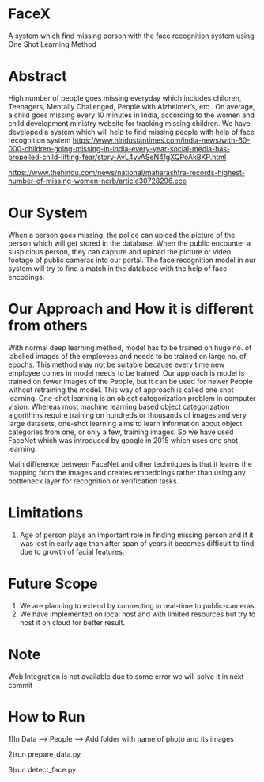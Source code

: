 # FaceX
A system which find missing person with the face recognition system using One Shot Learning Method

# Abstract
High number of people goes missing everyday which includes children, Teenagers, Mentally Challenged, People with Alzheimer’s, etc .
On average, a child goes missing every 10 minutes in India, according to the women and child development ministry website for tracking missing children.
We have developed a system which will help to find missing people with help of face recognition system
https://www.hindustantimes.com/india-news/with-60-000-children-going-missing-in-india-every-year-social-media-has-propelled-child-lifting-fear/story-AvL4yvASeN4fgXQPoAkBKP.html

https://www.thehindu.com/news/national/maharashtra-records-highest-number-of-missing-women-ncrb/article30728296.ece

# Our System
When a person goes missing, the police can upload the picture of the person which will get stored in the database. When the public encounter a suspicious person, they can capture and upload the picture or video footage of public cameras into our portal. The face recognition model in our system will try to find a match in the database with the help of face encodings.

# Our Approach and How it is different from others
With normal deep learning method, model has to be trained on huge no. of labelled images of the employees and needs to be trained on large no. of epochs. This method may not be suitable because every time new employee comes in model needs to be trained.
Our approach is model is trained on fewer images of the People, but it can be used for newer People without retraining the model. This way of approach is called one shot learning.
One-shot learning is an object categorization problem in computer vision. Whereas most machine learning based object categorization algorithms require training on hundreds or thousands of images and very large datasets, one-shot learning aims to learn information about object categories from one, or only a few, training images.
So we have used FaceNet which was introduced by google in 2015 which uses one shot learning.

Main difference between FaceNet and other techniques is that it learns the mapping from the images and creates embeddings rather than using any bottleneck layer for recognition or verification tasks.

# Limitations
1)	Age of person plays an important role in finding missing person and if it was lost in early age than after span of years it becomes difficult to find due to growth of facial features.


# Future Scope 
1)	We are planning to extend by connecting in real-time to public-cameras.
2)	We have implemented on local host and with limited resources but try to host it on cloud for better result.

# Note
Web Integration is not available due to some error we will solve it in next commit

# How to Run 
1)In Data --> People --> Add folder with name of photo and its images

2)run prepare_data.py

3)run detect_face.py